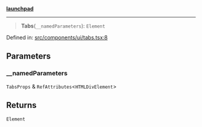 [**launchpad**](index.md)

***

> **Tabs**(`__namedParameters`): `Element`

Defined in: [src/components/ui/tabs.tsx:8](https://github.com/victorbratov/launchpad/blob/76a3946e066bd4867b4d8959b0de6dc2965f2137/src/components/ui/tabs.tsx#L8)

## Parameters

### \_\_namedParameters

`TabsProps` & `RefAttributes`\<`HTMLDivElement`\>

## Returns

`Element`
